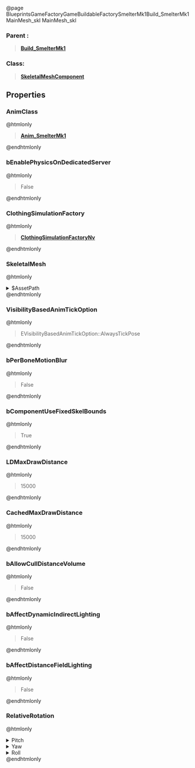 @page BlueprintsGameFactoryGameBuildableFactorySmelterMk1Build_SmelterMk1MainMesh_skl MainMesh_skl
### Parent :
<b><a href="_blueprints_game_factory_game_buildable_factory_smelter_mk1_build__smelter_mk1.html"><blockquote>Build_SmelterMk1</blockquote></a></b>
### Class:
<b><a href="_class_script_skeletal_mesh_component.html"><blockquote>SkeletalMeshComponent</blockquote></a></b>
## Properties
### AnimClass
@htmlonly
<b><a href="_blueprints_game_factory_game_buildable_factory_smelter_mk1_anim__smelter_mk1.html"><blockquote>Anim_SmelterMk1</blockquote></a></b>
@endhtmlonly

### bEnablePhysicsOnDedicatedServer
@htmlonly
<blockquote>False</blockquote>
@endhtmlonly

### ClothingSimulationFactory
@htmlonly
<b><a href="_class_script_clothing_simulation_factory_nv.html"><blockquote>ClothingSimulationFactoryNv</blockquote></a></b>
@endhtmlonly

### SkeletalMesh
@htmlonly
<details>
 <summary>$AssetPath</summary>
<b><a href="_blueprints_game_factory_game_buildable_factory_smelter_mk1_mesh_smelter_mk1_skl.html"><blockquote>SmelterMk1_skl</blockquote></a></b>
</details>
@endhtmlonly

### VisibilityBasedAnimTickOption
@htmlonly
<blockquote>EVisibilityBasedAnimTickOption::AlwaysTickPose</blockquote>
@endhtmlonly

### bPerBoneMotionBlur
@htmlonly
<blockquote>False</blockquote>
@endhtmlonly

### bComponentUseFixedSkelBounds
@htmlonly
<blockquote>True</blockquote>
@endhtmlonly

### LDMaxDrawDistance
@htmlonly
<blockquote>15000</blockquote>
@endhtmlonly

### CachedMaxDrawDistance
@htmlonly
<blockquote>15000</blockquote>
@endhtmlonly

### bAllowCullDistanceVolume
@htmlonly
<blockquote>False</blockquote>
@endhtmlonly

### bAffectDynamicIndirectLighting
@htmlonly
<blockquote>False</blockquote>
@endhtmlonly

### bAffectDistanceFieldLighting
@htmlonly
<blockquote>False</blockquote>
@endhtmlonly

### RelativeRotation
@htmlonly
<details>
 <summary>Pitch</summary>
<blockquote>0</blockquote>
</details>
<details>
 <summary>Yaw</summary>
<blockquote>-2.0490562746999785e-05</blockquote>
</details>
<details>
 <summary>Roll</summary>
<blockquote>0</blockquote>
</details>
@endhtmlonly

